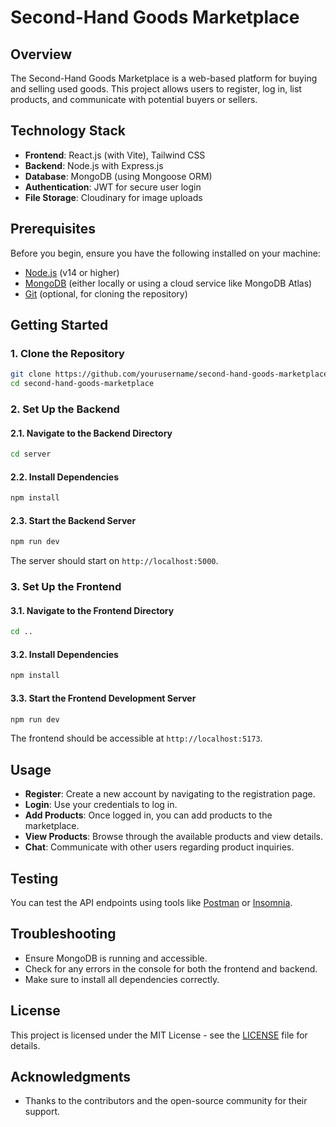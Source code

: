 # Second-Hand Goods Marketplace

## Overview
The Second-Hand Goods Marketplace is a web-based platform for buying and selling used goods. This project allows users to register, log in, list products, and communicate with potential buyers or sellers.

## Technology Stack
- **Frontend**: React.js (with Vite), Tailwind CSS
- **Backend**: Node.js with Express.js
- **Database**: MongoDB (using Mongoose ORM)
- **Authentication**: JWT for secure user login
- **File Storage**: Cloudinary for image uploads

## Prerequisites
Before you begin, ensure you have the following installed on your machine:
- [Node.js](https://nodejs.org/) (v14 or higher)
- [MongoDB](https://www.mongodb.com/) (either locally or using a cloud service like MongoDB Atlas)
- [Git](https://git-scm.com/) (optional, for cloning the repository)

## Getting Started

### 1. Clone the Repository
```bash
git clone https://github.com/yourusername/second-hand-goods-marketplace.git
cd second-hand-goods-marketplace
```

### 2. Set Up the Backend

#### 2.1. Navigate to the Backend Directory
```bash
cd server
```

#### 2.2. Install Dependencies
```bash
npm install
```

#### 2.3. Start the Backend Server
```bash
npm run dev
```
The server should start on `http://localhost:5000`.

### 3. Set Up the Frontend

#### 3.1. Navigate to the Frontend Directory
```bash
cd ..
```

#### 3.2. Install Dependencies
```bash
npm install
```

#### 3.3. Start the Frontend Development Server
```bash
npm run dev
```
The frontend should be accessible at `http://localhost:5173`.

## Usage
- **Register**: Create a new account by navigating to the registration page.
- **Login**: Use your credentials to log in.
- **Add Products**: Once logged in, you can add products to the marketplace.
- **View Products**: Browse through the available products and view details.
- **Chat**: Communicate with other users regarding product inquiries.

## Testing
You can test the API endpoints using tools like [Postman](https://www.postman.com/) or [Insomnia](https://insomnia.rest/).

## Troubleshooting
- Ensure MongoDB is running and accessible.
- Check for any errors in the console for both the frontend and backend.
- Make sure to install all dependencies correctly.

## License
This project is licensed under the MIT License - see the [LICENSE](LICENSE) file for details.

## Acknowledgments
- Thanks to the contributors and the open-source community for their support.
